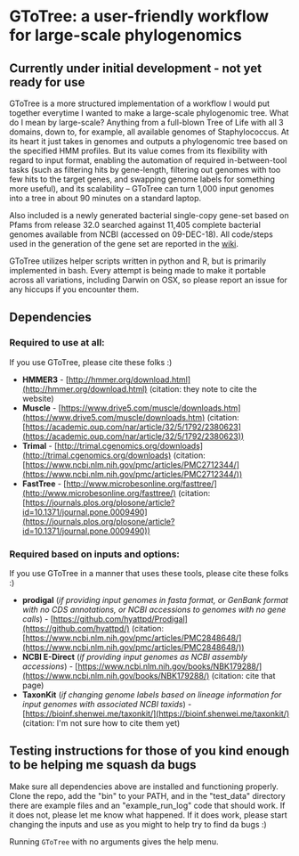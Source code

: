 # GToTree: a user-friendly workflow for large-scale phylogenomics

## Currently under initial development - not yet ready for use

GToTree is a more structured implementation of a workflow I would put together everytime I wanted to make a large-scale phylogenomic tree. What do I mean by large-scale? Anything from a full-blown Tree of Life with all 3 domains, down to, for example, all available genomes of Staphylococcus. At its heart it just takes in genomes and outputs a phylogenomic tree based on the specified HMM profiles. But its value comes from its flexibility with regard to input format, enabling the automation of required in-between-tool tasks (such as filtering hits by gene-length, filtering out genomes with too few hits to the target genes, and swapping genome labels for something more useful), and its scalability – GToTree can turn 1,000 input genomes into a tree in about 90 minutes on a standard laptop. 

Also included is a newly generated bacterial single-copy gene-set based on Pfams from release 32.0 searched against 11,405 complete bacterial genomes available from NCBI (accessed on 09-DEC-18). All code/steps used in the generation of the gene set are reported in the [wiki](https://github.com/AstrobioMike/GToTree/wiki/Bacterial-SCG-set-generation).

GToTree utilizes helper scripts written in python and R, but is primarily implemented in bash. Every attempt is being made to make it portable across all variations, including Darwin on OSX, so please report an issue for any hiccups if you encounter them.  

## Dependencies
### Required to use at all:
If you use GToTree, please cite these folks :)  

- **HMMER3** - [http://hmmer.org/download.html](http://hmmer.org/download.html) (citation: they note to cite the website)  
- **Muscle** - [https://www.drive5.com/muscle/downloads.htm](https://www.drive5.com/muscle/downloads.htm) (citation: [https://academic.oup.com/nar/article/32/5/1792/2380623](https://academic.oup.com/nar/article/32/5/1792/2380623))
- **Trimal** - [http://trimal.cgenomics.org/downloads](http://trimal.cgenomics.org/downloads) (citation: [https://www.ncbi.nlm.nih.gov/pmc/articles/PMC2712344/](https://www.ncbi.nlm.nih.gov/pmc/articles/PMC2712344/))
- **FastTree** - [http://www.microbesonline.org/fasttree/](http://www.microbesonline.org/fasttree/) (citation: [https://journals.plos.org/plosone/article?id=10.1371/journal.pone.0009490](https://journals.plos.org/plosone/article?id=10.1371/journal.pone.0009490))  

### Required based on inputs and options:
If you use GToTree in a manner that uses these tools, please cite these folks :)  

- **prodigal** (*if providing input genomes in fasta format, or GenBank format with no CDS annotations, or NCBI accessions to genomes with no gene calls*) - [https://github.com/hyattpd/Prodigal](https://github.com/hyattpd/) (citation: [https://www.ncbi.nlm.nih.gov/pmc/articles/PMC2848648/](https://www.ncbi.nlm.nih.gov/pmc/articles/PMC2848648/))  
- **NCBI E-Direct** (*if providing input genomes as NCBI assembly accessions*) - [https://www.ncbi.nlm.nih.gov/books/NBK179288/](https://www.ncbi.nlm.nih.gov/books/NBK179288/) (citation: cite that page)
- **TaxonKit** (*if changing genome labels based on lineage information for input genomes with associated NCBI taxids*) - [https://bioinf.shenwei.me/taxonkit/](https://bioinf.shenwei.me/taxonkit/) (citation: I'm not sure how to cite them yet)

## Testing instructions for those of you kind enough to be helping me squash da bugs
Make sure all dependencies above are installed and functioning properly. Clone the repo, add the "bin" to your PATH, and in the "test\_data" directory there are example files and an "example\_run\_log" code that should work. If it does not, please let me know what happened. If it does work, please start changing the inputs and use as you might to help try to find da bugs :)

Running `GToTree` with no arguments gives the help menu. 
